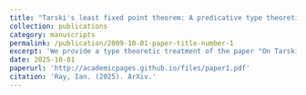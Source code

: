 ```yaml
---
title: "Tarski's least fixed point theorem: A predicative type theoretic formulation"
collection: publications
category: manuscripts
permalink: /publication/2009-10-01-paper-title-number-1
excerpt: 'We provide a type theoretic treatment of the paper "On Tarski's fixed point theorem" by Giovanni Curi. There are benefits to having a type theoretic formulation apart from routine implementation in a proof assistant. By taking advantage of (higher) inductive types, we can avoid complicated set theoretic constructions. Arguably, this results in a presentation that is conceptually clearer. Additionally, due the predicative admissibility of (higher) inductive types we take a step towards the "system independent" derivation that Curi calls for in his conclusion. Finally, we explore a condition on monotone maps that guarantees they are `generated' and give an alternative statement of the least fixed point theorem in terms of this condition.'
date: 2025-10-01
paperurl: 'http://academicpages.github.io/files/paper1.pdf'
citation: 'Ray, Ian. (2025). ArXiv.'
---
```

